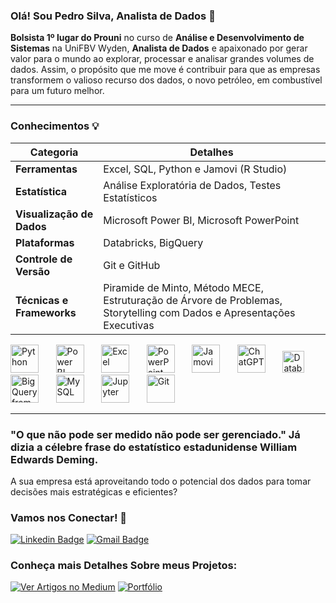### Olá! Sou Pedro Silva, Analista de Dados 👋

**Bolsista 1º lugar do Prouni** no curso de **Análise e Desenvolvimento de Sistemas** na UniFBV Wyden, **Analista de Dados** e apaixonado por gerar valor para o mundo ao explorar, processar e analisar grandes volumes de dados. Assim, o propósito que me move é contribuir para que as empresas transformem o valioso recurso dos dados, o novo petróleo, em combustível para um futuro melhor.

---

### Conhecimentos 💡
| Categoria                        | Detalhes                                                                                     |
| -------------------------------- | -------------------------------------------------------------------------------------------- |
| **Ferramentas**    | Excel, SQL, Python e Jamovi (R Studio)                                                                                               |
| **Estatística**     | Análise Exploratória de Dados, Testes Estatísticos                                                                               |
| **Visualização de Dados**        | Microsoft Power BI, Microsoft PowerPoint                                                               |
| **Plataformas**      | Databricks, BigQuery
| **Controle de Versão** | Git e GitHub                                                                                          |
| **Técnicas e Frameworks**        | Piramide de Minto, Método MECE, Estruturação de Árvore de Problemas, Storytelling com Dados e Apresentações Executivas |


<img src="https://github.com/user-attachments/assets/1120ee63-71cd-49eb-b315-4c41ddc091d3" alt="Python" width="45"/>
&nbsp;&nbsp;&nbsp;&nbsp;&nbsp;
<img src="https://github.com/user-attachments/assets/ac05eac4-e384-40eb-a261-f8b8efeeabc8" alt="Power BI" width="45"/>
&nbsp;&nbsp;&nbsp;&nbsp;&nbsp;
<img src="https://github.com/user-attachments/assets/9840fb8c-9fd7-411b-aa64-325df73b73dd" alt="Excel" width="45"/>
&nbsp;&nbsp;&nbsp;&nbsp;&nbsp;
<img src="https://github.com/user-attachments/assets/f42489ba-e1a4-4ddf-a484-ab4b8f4a55e6" alt="PowerPoint" width="45"/>
&nbsp;&nbsp;&nbsp;&nbsp;&nbsp;
<img src="https://github.com/user-attachments/assets/91ced817-6e7a-4b73-8801-5f4f152a82b5" alt="Jamovi" width="45"/>
&nbsp;&nbsp;&nbsp;&nbsp;&nbsp;
<img src="https://github.com/user-attachments/assets/294ddab8-7385-40c7-bac3-c6fa64a1be76" alt="ChatGPT" width="45"/>
&nbsp;&nbsp;&nbsp;&nbsp;&nbsp;
<img src="https://github.com/user-attachments/assets/f961697d-1d57-403d-8b89-0e1e78634014" alt="Databricks" width="35"/>
&nbsp;&nbsp;&nbsp;&nbsp;&nbsp;
<img src="https://github.com/user-attachments/assets/d176e4c3-89b7-43dd-a1ea-4a1c5624ea56" alt="BigQuery from Google Cloud Plataform" width="45"/>
&nbsp;&nbsp;&nbsp;&nbsp;&nbsp;
<img src="https://github.com/user-attachments/assets/cb82d88f-2741-4845-be01-c635d1229c19" alt="MySQL" width="45"/>
&nbsp;&nbsp;&nbsp;&nbsp;&nbsp;
<img src="https://github.com/user-attachments/assets/c94e8d56-c48a-4ff8-bc21-968406d2c058" alt="Jupyter" width="45"/>
&nbsp;&nbsp;&nbsp;&nbsp;&nbsp;
<img src="https://github.com/user-attachments/assets/cfb0f75c-d828-4b4b-aa4a-2f4d40588d84" alt="Git" width="45"/>
&nbsp;&nbsp;&nbsp;&nbsp;&nbsp;

---

### "O que não pode ser medido não pode ser gerenciado." Já dizia a célebre frase do estatístico estadunidense William Edwards Deming.

A sua empresa está aproveitando todo o potencial dos dados para tomar decisões mais estratégicas e eficientes? 

### Vamos nos Conectar! 🏅

[![Linkedin Badge](https://img.shields.io/badge/-Pedro_Silva-blue?style=flat&logo=Linkedin&logoColor=white&link=https://www.linkedin.com/in/pedro-silva-1032a7243/)](https://www.linkedin.com/in/pedro-silva-1032a7243/)
[![Gmail Badge](https://img.shields.io/badge/-contatopedrosilva001@gmail.com-c14438?style=flat-square&logo=Gmail&logoColor=white&link=mailto:contatopedrosilva001@gmail.com)](mailto:contatopedrosilva001@gmail.com)

### Conheça mais Detalhes Sobre meus Projetos:

[![Ver Artigos no Medium](https://img.shields.io/badge/Ver_Artigos_no_Medium-03A57B?style=flat-square&logo=Medium&logoColor=white)](https://medium.com/@pedroalves112020)
[![Portfólio](https://img.shields.io/badge/Explore_Meu_Portfólio-0052CC?style=flat-square&logo=google-chrome&logoColor=white)](https://www.projetospedrosilva.com.br/in%C3%ADcio/)




